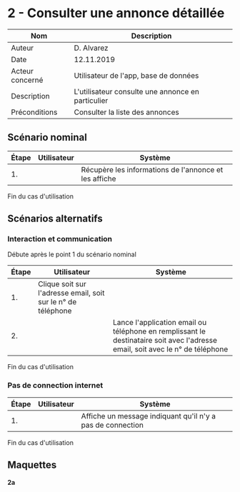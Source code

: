 # 2 - Consulter une annonce détaillée

|Nom|Description|
| - | - |
|Auteur|D. Alvarez|
|Date|12.11.2019|
|Acteur concerné|Utilisateur de l'app, base de données|
|Description|L'utilisateur consulte une annonce en particulier|
|Préconditions|Consulter la liste des annonces|

## Scénario nominal
| Étape | Utilisateur | Système |
|-------|-------------|---------|
| 1.    |             | Récupère les informations de l'annonce et les affiche |

Fin du cas d'utilisation

## Scénarios alternatifs

### Interaction et communication
Débute après le point 1 du scénario nominal

| Étape | Utilisateur | Système |
|-------|-------------|---------|
| 1.    | Clique soit sur l'adresse email, soit sur le n° de téléphone ||
| 2.    |             | Lance l'application email ou téléphone en remplissant le destinataire soit avec l'adresse email, soit avec le n° de téléphone |

Fin du cas d'utilisation

### Pas de connection internet

| Étape | Utilisateur | Système |
|-------|-------------|---------|
| 1.    |             | Affiche un message indiquant qu'il n'y a pas de connection |

Fin du cas d'utilisation

## Maquettes
**2a**

